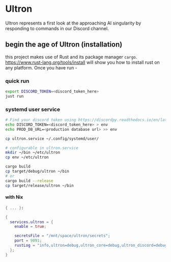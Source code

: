 # Ultron

Ultron represents a first look at the approaching AI singularity
by responding to commands in our Discord channel.

## begin the age of Ultron (installation)

this project makes use of Rust and its package manager `cargo`. https://www.rust-lang.org/tools/install will show you how to install rust on any platform. Once you have run - 

### quick run

``` sh
export DISCORD_TOKEN=<discord_token_here>
just run
```

### systemd user service

```sh
# Find your discord token using https://discordpy.readthedocs.io/en/latest/discord.html
echo DISCORD_TOKEN=<discord_token_here> > env
echo PROD_DB_URL=<production database url> >> env

cp ultron.service ~/.config/systemd/user/

# configurable in ultron.service
mkdir ~/bin ~/etc/ultron
cp env ~/etc/ultron

cargo build
cp target/debug/ultron ~/bin
# or
cargo build --release
cp target/release/ultron ~/bin
```

#### with Nix

```nix
{ ... }:

{
  services.ultron = {
    enable = true;

    secretsFile = "/mnt/space/ultron/secrets";
    port = 9091;
    rustLog = "info,ultron=debug,ultron_core=debug,ultron_discord=debug";
  };
}
```
